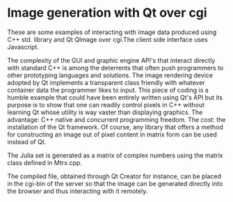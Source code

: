 # Image generation with Qt over cgi

These are some examples of interacting with image data produced using C++ std. library and Qt QImage over cgi.The client side interface uses Javascript.  

The complexity of the GUI and graphic engine API's that interact directly with standard C++ is among the deterrents that often push programmers to other prototyping languages and solutions. The image rendering device adopted by Qt implements a transparent class friendly with whatever container data the programmer likes to input. This piece of coding is a humble example that could have been entirely written using Qt's API but its purpose is to show that one can readily control pixels in C++ without learning Qt whose utility is way vaster than displaying graphics. The advantage: C++ native and concurrent programming freedom. The cost: the installation of the Qt framework. Of course, any library that offers a method for constructing an image out of pixel content in matrix form can be used instead of Qt.

The Julia set is generated as a matrix of complex numbers using the matrix class defined in Mtrx.cpp. 

The compiled file, obtained through Qt Creator for instance, can be placed in the cgi-bin of the server so that the image can be generated directly into the browser and thus interacting with it remotely.
